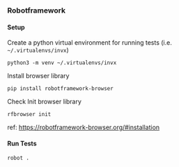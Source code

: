 ### Robotframework
#### Setup

Create a python virtual environment for running tests (i.e. `~/.virtualenvs/invx`)

```
python3 -m venv ~/.virtualenvs/invx
```

Install browser library

```
pip install robotframework-browser
```

Check 
Init browser library

```
rfbrowser init
```

ref: <https://robotframework-browser.org/#installation>

#### Run Tests

```
robot .
```
